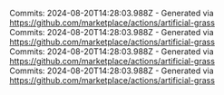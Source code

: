 Commits: 2024-08-20T14:28:03.988Z - Generated via https://github.com/marketplace/actions/artificial-grass
<br>
Commits: 2024-08-20T14:28:03.988Z - Generated via https://github.com/marketplace/actions/artificial-grass
<br>
Commits: 2024-08-20T14:28:03.988Z - Generated via https://github.com/marketplace/actions/artificial-grass
<br>
Commits: 2024-08-20T14:28:03.988Z - Generated via https://github.com/marketplace/actions/artificial-grass
<br>
